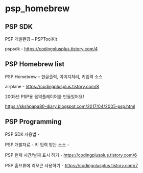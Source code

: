# psp_homebrew

## PSP SDK

PSP 개발환경 – PSPToolKit

pspsdk - https://codingplusplus.tistory.com/4

## PSP Homebrew list

PSP Homebrew – 한글출력, 이미지처리, 키입력 소스

airplane - https://codingplusplus.tistory.com/8

2005년 PSP용 음악플레이어를 만들었어요!

https://skshpapa80-diary.blogspot.com/2017/04/2005-psp.html

## PSP Programming

PSP SDK 사용법  - 

PSP 개발자료 - 키 입력 받는 소스 - 

PSP 현제 시간/날짜 표시 하기 - https://codingplusplus.tistory.com/6

PSP 홈브류에 리모콘 사용하기 - https://codingplusplus.tistory.com/7
